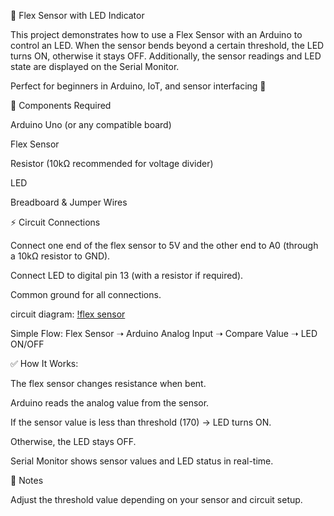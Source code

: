 🎥 Flex Sensor with LED Indicator 

This project demonstrates how to use a Flex Sensor with an Arduino to control an LED. When the sensor bends beyond a certain threshold, the LED turns ON, otherwise it stays OFF. Additionally, the sensor readings and LED state are displayed on the Serial Monitor.

Perfect for beginners in Arduino, IoT, and sensor interfacing 🚀

🔧 Components Required

Arduino Uno (or any compatible board)

Flex Sensor

Resistor (10kΩ recommended for voltage divider)

LED

Breadboard & Jumper Wires

⚡ Circuit Connections

Connect one end of the flex sensor to 5V and the other end to A0 (through a 10kΩ resistor to GND).

Connect LED to digital pin 13 (with a resistor if required).

Common ground for all connections.

circuit diagram:
[!flex sensor](flex%20sensor.jpg)
 
Simple Flow:
Flex Sensor ➝ Arduino Analog Input ➝ Compare Value ➝ LED ON/OFF

✅ How It Works:

The flex sensor changes resistance when bent.

Arduino reads the analog value from the sensor.

If the sensor value is less than threshold (170) → LED turns ON.

Otherwise, the LED stays OFF.

Serial Monitor shows sensor values and LED status in real-time.

📝 Notes

Adjust the threshold value depending on your sensor and circuit setup.
